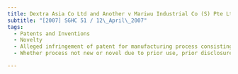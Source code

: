 ```yaml
---
title: Dextra Asia Co Ltd and Another v Mariwu Industrial Co (S) Pte Ltd 
subtitle: "[2007] SGHC 51 / 12\_April\_2007"
tags:
  - Patents and Inventions
  - Novelty
  - Alleged infringement of patent for manufacturing process consisting of combination of unknown elements
  - Whether process not new or novel due to prior use, prior disclosure to other parties and prior art

---
```


